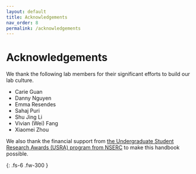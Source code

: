 ```yaml
---
layout: default
title: Acknowledgements
nav_order: 8
permalink: /acknowledgements
---
```


# Acknowledgements 

We thank the following lab members for their significant efforts to build our lab culture.
* Carie Guan
* Danny Nguyen
* Emma Resendes
* Sahaj Puri
* Shu Jing Li
* Vivian (Wei) Fang
* Xiaomei Zhou

We also thank the financial support from [the Undergraduate Student Research Awards (USRA) program from NSERC](https://www.nserc-crsng.gc.ca/students-etudiants/ug-pc/usra-brpc_eng.asp) to make this handbook possible.

{: .fs-6 .fw-300 }
